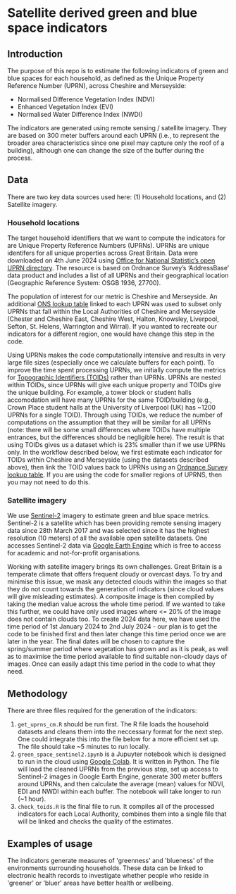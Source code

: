# Satellite derived green and blue space indicators

## Introduction

The purpose of this repo is to estimate the following indicators of green and blue spaces for each household, as defined as the Unique Property Reference Number (UPRN), across Cheshire and Merseyside:

* Normalised Difference Vegetation Index (NDVI)
* Enhanced Vegetation Index (EVI)
* Normalised Water Difference Index (NWDI)

The indicators are generated using remote sensing / satellite imagery. They are based on 300 meter buffers around each UPRN (i.e., to represent the broader area characteristics since one pixel may capture only the roof of a building), although one can change the size of the buffer during the process. 

## Data

There are two key data sources used here: (1) Household locations, and (2) Satellite imagery.

### Household locations

The target household identifiers that we want to compute the indicators for are Unique Property Reference Numbers (UPRNs). UPRNs are unique identifers for all unique properties across Great Britain. Data were downloaded on 4th June 2024 using [Office for National Statistic’s open UPRN directory](https://geoportal.statistics.gov.uk/datasets/acd0dbf73c2849f2a45e15c4aa248805/about). The resource is based on Ordnance Survey’s ‘AddressBase’ data product and includes a list of all UPRNs and their geographical location (Geographic Reference System: OSGB 1936, 27700). 

The population of interest for our metric is Cheshire and Merseyside. An additional [ONS lookup table](https://geoportal.statistics.gov.uk/datasets/02d709e510804d67b16068b037cd72e6/about) linked to each UPRN was used to subset only UPRNs that fall within the Local Authorities of Cheshire and Merseyside (Chester and Cheshire East, Cheshire West, Halton, Knowsley, Liverpool, Sefton, St. Helens, Warrington and Wirral). If you wanted to recreate our indicators for a different region, one would have change this step in the code. 

Using UPRNs makes the code computationally intensive and results in very large file sizes (especially once we calculate buffers for each point). To improve the time spent processing UPRNs, we initially compute the metrics for [Topographic Identifiers (TOIDs)](https://www.ordnancesurvey.co.uk/products/os-open-toid) rather than UPRNs. UPRNs are nested within TOIDs, since UPRNs will give each unique property and TOIDs give the unique building. For example, a tower block or student halls accomodation will have many UPRNs for the same TOID/building (e.g., Crown Place student halls at the University of Liverpool (UK) has ~1200 UPRNs for a single TOID). Through using TOIDs, we reduce the number of computations on the assumption that they will be similar for all UPRNs (note: there will be some small differences where TOIDs have multiple entrances, but the differences should be negligible here). The result is that using TOIDs gives us a dataset which is 23% smaller than if we use UPRNs only. In the workflow described below, we first estimate each indicator for TOIDs within Cheshire and Merseyside (using the datasets described above), then link the TOID values back to UPRNs using an [Ordnance Survey lookup table](https://www.ordnancesurvey.co.uk/products/os-open-linked-identifiers). If you are using the code for smaller regions of UPRNS, then you may not need to do this.

### Satellite imagery

We use [Sentinel-2](https://www.esa.int/Applications/Observing_the_Earth/Copernicus/Sentinel-2) imagery to estimate green and blue space metrics. Sentinel-2 is a satellite which has been providing remote sensing imagery data since 28th March 2017 and was selected since it has the highest resolution (10 meters) of all the available open satellite datasets. One accesses Sentinel-2 data via [Google Earth Engine](https://earthengine.google.com/) which is free to access for academic and not-for-profit organisations.  

Working with satellite imagery brings its own challenges. Great Britain is a temperate climate that offers frequent cloudy or overcast days. To try and minimise this issue, we mask any detected clouds within the images so that they do not count towards the generation of indicators (since cloud values will give misleading estimates). A composite image is then compiled by taking the median value across the whole time period. If we wanted to take this further, we could have only used images where <= 20% of the image does not contain clouds too. To create 2024 data here, we have used the time period of 1st January 2024 to 2nd July 2024 - our plan is to get the code to be finished first and then later change this time period once we are later in the year. The final dates will be chosen to capture the spring/summer period where vegetation has grown and as it is peak, as well as to maximise the time period available to find suitable non-cloudy days of images. Once can easily adapt this time period in the code to what they need. 

## Methodology

There are three files required for the generation of the indicators:

1. `get_uprns_cm.R` should be run first. The R file loads the household datasets and cleans them into the neccessary format for the next step. One could integrate this into the file below for a more efficient set up. The file should take ~5 minutes to run locally. 
2. `green_space_sentinel2.ipynb` is a Jupuyter notebook which is designed to run in the cloud using [Google Colab](https://colab.research.google.com/). It is written in Python. The file will load the cleaned UPRNs from the previous step, set up access to Sentinel-2 images in Google Earth Engine, generate 300 meter buffers around UPRNs, and then calculate the average (mean) values for NDVI, EDI and NWDI within each buffer. The notebook will take longer to run (~1 hour).
3. `check_toids.R` is the final file to run. It compiles all of the processed indicators for each Local Authority, combines them into a single file that will be linked and checks the quality of the estimates. 

## Examples of usage

The indicators generate measures of 'greenness' and 'blueness' of the environments surrounding households. These data can be linked to electronic health records to investigate whether people who reside in 'greener' or 'bluer' areas have better health or wellbeing. 
